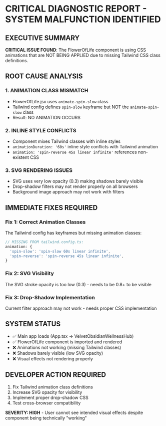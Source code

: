 # CRITICAL DIAGNOSTIC REPORT - SYSTEM MALFUNCTION IDENTIFIED

## EXECUTIVE SUMMARY
**CRITICAL ISSUE FOUND**: The FlowerOfLife component is using CSS animations that are NOT BEING APPLIED due to missing Tailwind CSS class definitions.

## ROOT CAUSE ANALYSIS

### 1. ANIMATION CLASS MISMATCH
- FlowerOfLife.jsx uses `animate-spin-slow` class
- Tailwind config defines `spin-slow` keyframe but NOT the `animate-spin-slow` class
- Result: NO ANIMATION OCCURS

### 2. INLINE STYLE CONFLICTS
- Component mixes Tailwind classes with inline styles
- `animationDuration: '60s'` inline style conflicts with Tailwind animation
- `animation: 'spin-reverse 45s linear infinite'` references non-existent CSS

### 3. SVG RENDERING ISSUES
- SVG uses very low opacity (0.3) making shadows barely visible
- Drop-shadow filters may not render properly on all browsers
- Background image approach may not work with filters

## IMMEDIATE FIXES REQUIRED

### Fix 1: Correct Animation Classes
The Tailwind config has keyframes but missing animation classes:
```typescript
// MISSING FROM tailwind.config.ts:
animation: {
  'spin-slow': 'spin-slow 60s linear infinite',
  'spin-reverse': 'spin-reverse 45s linear infinite',
}
```

### Fix 2: SVG Visibility
The SVG stroke opacity is too low (0.3) - needs to be 0.8+ to be visible

### Fix 3: Drop-Shadow Implementation
Current filter approach may not work - needs proper CSS implementation

## SYSTEM STATUS
- ✅ Main app loads (App.tsx → VelvetObsidianWellnessHub)
- ✅ FlowerOfLife component is imported and rendered
- ❌ Animations not working (missing Tailwind classes)
- ❌ Shadows barely visible (low SVG opacity)
- ❌ Visual effects not rendering properly

## DEVELOPER ACTION REQUIRED
1. Fix Tailwind animation class definitions
2. Increase SVG opacity for visibility
3. Implement proper drop-shadow CSS
4. Test cross-browser compatibility

**SEVERITY: HIGH** - User cannot see intended visual effects despite component being technically "working"